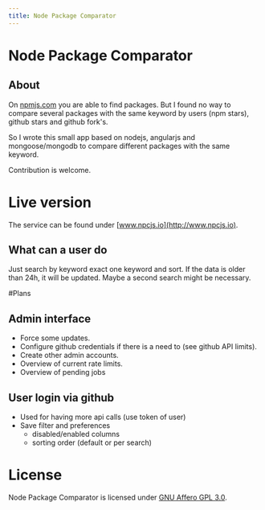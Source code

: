 ```yaml
---
title: Node Package Comparator
---
```

# Node Package Comparator

## About

On [npmjs.com](https://www.npmjs.com/) you are able to find packages. 
But I found no way to compare several packages with the same keyword by users (npm stars), 
github stars and github fork's.

So I wrote this small app based on nodejs, angularjs and mongoose/mongodb to 
compare different packages with the same keyword.

Contribution is welcome.

# Live version
The service can be found under [www.npcjs.io](http://www.npcjs.io).

## What can a user do
Just search by keyword exact one keyword and sort. If the data is older than 24h, it will be updated. Maybe a second search might be necessary.

#Plans

## Admin interface
- Force some updates.
- Configure github credentials if there is a need to (see github API limits).
- Create other admin accounts.
- Overview of current rate limits.
- Overview of pending jobs

## User login via github
- Used for having more api calls (use token of user)
- Save filter and preferences
  - disabled/enabled columns
  - sorting order (default or per search)

# License
Node Package Comparator is licensed under [GNU Affero GPL 3.0](http://www.gnu.org/licenses/agpl).